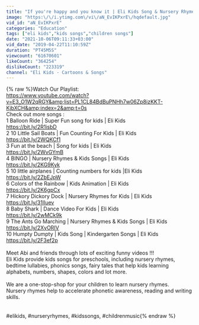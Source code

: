 ```yaml
---
title: "If you're happy and you know it | Eli Kids Song & Nursery Rhymes Compilations"
image: "https:\/\/i.ytimg.com\/vi\/aN_EvIKPxrE\/hqdefault.jpg"
vid_id: "aN_EvIKPxrE"
categories: "Education"
tags: ["eli kids","kids songs","children songs"]
date: "2021-10-06T09:11:33+03:00"
vid_date: "2019-04-22T11:10:59Z"
duration: "PT45M5S"
viewcount: "61670601"
likeCount: "364254"
dislikeCount: "223319"
channel: "Eli Kids - Cartoons & Songs"
---
```

{% raw %}Watch Our Playlist:<br /><a rel="nofollow" target="blank" href="https://www.youtube.com/watch?v=E3_O1W2qRGY&amp;list=PL1CL84BdBuPNHh7w06Zp8izKKT-KjbXCH&amp;index=2&amp;t=0s">https://www.youtube.com/watch?v=E3_O1W2qRGY&amp;list=PL1CL84BdBuPNHh7w06Zp8izKKT-KjbXCH&amp;index=2&amp;t=0s</a><br />Check out more songs :<br />1 Balloon Ride | Super Fun song for kids | Eli Kids<br /><a rel="nofollow" target="blank" href="https://bit.ly/2R1isbD">https://bit.ly/2R1isbD</a><br />2 10 Little Sail Boats | Fun Counting For Kids | Eli Kids<br /><a rel="nofollow" target="blank" href="https://bit.ly/2WQKCf1">https://bit.ly/2WQKCf1</a><br />3 Fun at the beach | Song for kids | Eli Kids<br /><a rel="nofollow" target="blank" href="https://bit.ly/2WvGYmB">https://bit.ly/2WvGYmB</a><br />4 BINGO | Nursery Rhymes &amp; Kids Songs | Eli Kids<br /><a rel="nofollow" target="blank" href="https://bit.ly/2KG9Kyk">https://bit.ly/2KG9Kyk</a><br />5 10 little airplanes | Counting numbers for kids |Eli Kids<br /><a rel="nofollow" target="blank" href="https://bit.ly/2ZbEJpW">https://bit.ly/2ZbEJpW</a><br />6 Colors of the Rainbow | Kids Animation | Eli Kids<br /><a rel="nofollow" target="blank" href="https://bit.ly/2K6gpCx">https://bit.ly/2K6gpCx</a><br />7 Hickory Dickory Dock | Nursery Rhymes for Kids | Eli Kids<br /><a rel="nofollow" target="blank" href="https://bit.ly/31lIuev">https://bit.ly/31lIuev</a><br />8 Baby Shark | Dance Video For Kids | Eli Kids<br /><a rel="nofollow" target="blank" href="https://bit.ly/2wMCk9k">https://bit.ly/2wMCk9k</a><br />9 The Ants Go Marching | Nursery Rhymes &amp; Kids Songs | Eli Kids<br /><a rel="nofollow" target="blank" href="https://bit.ly/2XyORIV">https://bit.ly/2XyORIV</a><br />10 Humpty Dumpty | Kids Song | Kindergarten Songs | Eli Kids<br /><a rel="nofollow" target="blank" href="https://bit.ly/2F3ef2p">https://bit.ly/2F3ef2p</a><br /><br />Meet Abi and friends through lots of exciting funny videos !!!<br />Eli Kids provide kids songs for preschools, including nursery rhymes, bedtime lullabies, phonics songs, fairy tales that help kids learning alphabets, numbers, shapes, colors and lot more.<br /><br />We are a one-stop-shop for your children to learn nursery rhymes.<br />Nursery rhymes help to accelerate phonetic awareness, reading and writing skills.<br /><br /><br />#elikids, #nurseryrhymes, #kidssongs, #childrenmusic{% endraw %}
